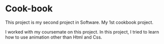 # Cook-book

This project is my second project in Software. My 1st cookbook project.


I worked with my coursemate on this project. In this project, I tried to learn how to use animation other than Html and Css.
